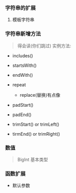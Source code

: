 ### 字符串的扩展
1. 模板字符串

### 字符串新增方法
> 得会读(你们跳过)
实例方法:

+ includes()
+ startsWith()
+ endWith()

+ repeat
    + replace(替换)有点像
+ padStart()
+ padEnd()
+ trimStart() or trimLeft()
+ tirmEnd() or trimRight()
### 数值

> BigInt 基本类型

### 函数扩展

+ 默认参数